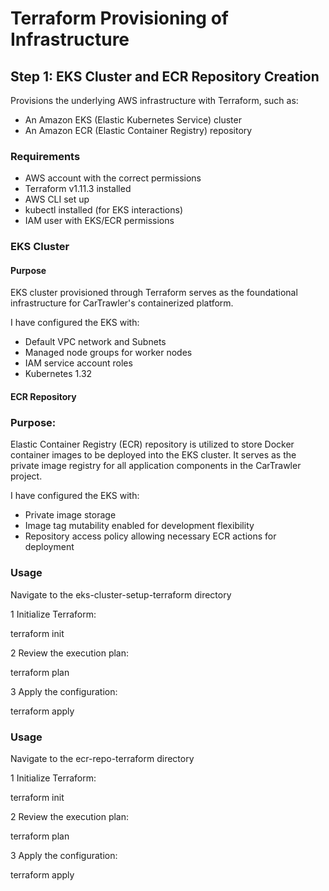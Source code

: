 # Terraform Provisioning of Infrastructure

## Step 1: EKS Cluster and ECR Repository Creation

Provisions the underlying AWS infrastructure with Terraform, such as:
- An Amazon EKS (Elastic Kubernetes Service) cluster
- An Amazon ECR (Elastic Container Registry) repository

### Requirements
- AWS account with the correct permissions
- Terraform v1.11.3 installed
- AWS CLI set up
- kubectl installed (for EKS interactions)
- IAM user with EKS/ECR permissions


### EKS Cluster

#### Purpose

EKS cluster provisioned through Terraform serves as the foundational infrastructure for CarTrawler's containerized platform.

I have configured the EKS with:
- Default VPC network and Subnets
- Managed node groups for worker nodes
- IAM service account roles
- Kubernetes 1.32


#### ECR Repository

### Purpose:

Elastic Container Registry (ECR) repository is utilized to store Docker container images to be deployed into the EKS cluster. It serves as the private image registry for all application components in the CarTrawler project.

I have configured the EKS with:
- Private image storage
- Image tag mutability enabled for development flexibility
- Repository access policy allowing necessary ECR actions for deployment


### Usage

Navigate to the eks-cluster-setup-terraform directory

<!-- 
This section provides instructions for initializing, reviewing, and applying a Terraform configuration. 
1. Use `terraform init` to initialize the working directory containing the Terraform configuration files.
2. Use `terraform plan` to create an execution plan, allowing you to review the changes Terraform will make to your infrastructure.
3. Use `terraform apply` to execute the actions proposed in the execution plan and apply the configuration to your infrastructure.
-->
1 Initialize Terraform:

terraform init

2 Review the execution plan:

terraform plan

3 Apply the configuration:

terraform apply



### Usage

Navigate to the ecr-repo-terraform directory

<!-- 
This section provides instructions for initializing, reviewing, and applying a Terraform configuration. 
1. Use `terraform init` to initialize the working directory containing the Terraform configuration files.
2. Use `terraform plan` to create an execution plan, allowing you to review the changes Terraform will make to your infrastructure.
3. Use `terraform apply` to execute the actions proposed in the execution plan and apply the configuration to your infrastructure.
-->
1 Initialize Terraform:

terraform init

2 Review the execution plan:

terraform plan

3 Apply the configuration:

terraform apply


